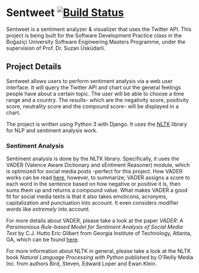 # Sentweet [![Build Status](https://travis-ci.org/umutseven92/SWE573.svg?branch=master)](https://travis-ci.org/umutseven92/SWE573)
Sentweet is a sentiment analyzer & visualizer that uses the Twitter API. This project is being built for the Software Development Practice class in the Boğaziçi University Software Engineering Masters Programme, under the supervision of Prof. Dr. Suzan Üsküdarli.

## Project Details
Sentweet allows users to perform sentiment analysis via a web user interface. It will query the Twitter API and chart out the general feelings people have about a certain topic. The user will be able to choose a time range and a country. The results- which are the negativity score, positivity score, neutrality score and the compound score- will be displayed in a chart.

The project is written using Python 3 with Django. It uses the [NLTK](https://www.nltk.org/) library for NLP and sentiment analysis work.

### Sentiment Analysis
Sentiment analysis is done by the NLTK library. Specifically, it uses the VADER (Valence Aware Dictionary and sEntiment Reasoner) module, which is optimized for social media posts -perfect for this project. How VADER works can be read [here](http://t-redactyl.io/blog/2017/04/using-vader-to-handle-sentiment-analysis-with-social-media-text.html), however, to summarize; VADER assigns a score to each word in the sentence based on how negative or positive it is, then sums them up and returns a compound value. What makes VADER a good fit for social media texts is that it also takes emoticons, acronyms, capitalization and punctuation into account. It even considers modifier words like _extremely_ into account.

For more details about VADER, please take a look at the paper _VADER: A Parsimonious Rule-based Model for Sentiment Analysis of Social Media Text_ by C.J. Hutto Eric Gilbert from Georgia Institute of Technology, Atlanta, GA, which can be found [here](comp.social.gatech.edu/papers/icwsm14.vader.hutto.pdf). 

For more information about NLTK in general, please take a look at the NLTK book _Natural Language Processing with Python_ published by O’Reilly Media Inc. from authors Bird, Steven, Edward Loper and Ewan Klein.
